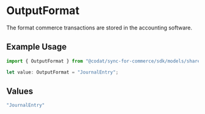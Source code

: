 # OutputFormat

The format commerce transactions are stored in the accounting software.

## Example Usage

```typescript
import { OutputFormat } from "@codat/sync-for-commerce/sdk/models/shared";

let value: OutputFormat = "JournalEntry";
```

## Values

```typescript
"JournalEntry"
```